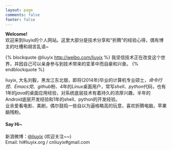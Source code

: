 ```yaml
---
layout: page
comments: false
footer: false
---
```


**Welcome!**  
欢迎来到liuyix的个人网站。这里大部分是技术分享和“折腾”的经验心得，偶有博主的吐槽和胡言乱语~   

{% blockquote @liuyix http://weibo.com/liuyix %}
我坚信技术正在改变这个世界，并因自己可以亲身参与到技术带来的变革中而自豪和兴奋。
{% endblockquote %}

liuyix, 大名刘毅，黑龙江东北银，即将(2014年)毕业的计算机专业硕士，*命令行控*、*Emacs党*、*github*粉、4年的*Linux*桌面用户，常写*shell*、*python*代码，也有1年的*java*的桌面应用经验，对系统底层技术有着持久的浓厚兴趣，半年的Android底层开发经验和1年的shell、python的开发经验。   
业余爱看电影、美剧，偶尔鼓捣一些自以为逼格略高的玩意，喜欢折腾电脑，苹果脑残粉。   

#### Say Hi~

新浪微博：[@liuyix](http://weibo.com/liuyix) (欢迎关注~~)  
Email: hi#liuyix.org / cnliuyix#gmail.com   



